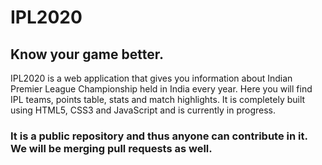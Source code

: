 # IPL2020
## Know your game better.

IPL2020 is a web application that gives you information about Indian Premier League Championship held in India every year. Here you will find IPL teams, points table, stats and match highlights. It is completely built using HTML5, CSS3 and JavaScript and is currently in progress.

### It is a public repository and thus anyone can contribute in it. We will be merging pull requests as well.
